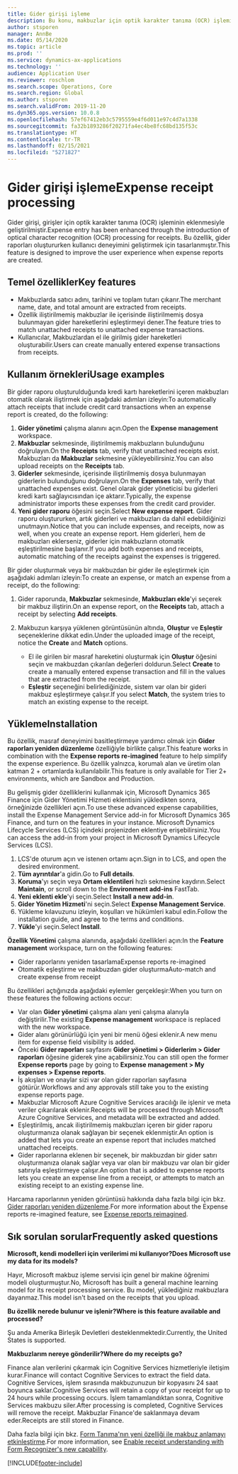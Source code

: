 ```yaml
---
title: Gider girişi işleme
description: Bu konu, makbuzlar için optik karakter tanıma (OCR) işlemi hakkında bilgi sağlar. Bu özellik, Microsoft Dynamics 365 Finance üzerinde gider raporları oluştururken kullanıcı deneyimini geliştirmek için tasarlanmıştır.
author: stsporen
manager: AnnBe
ms.date: 05/14/2020
ms.topic: article
ms.prod: ''
ms.service: dynamics-ax-applications
ms.technology: ''
audience: Application User
ms.reviewer: roschlom
ms.search.scope: Operations, Core
ms.search.region: Global
ms.author: stsporen
ms.search.validFrom: 2019-11-20
ms.dyn365.ops.version: 10.0.8
ms.openlocfilehash: 57ef67412eb3c5795559e4f6d011e97c4d7a1338
ms.sourcegitcommit: fa32b1893286f20271fa4ec4be8fc68bd135f53c
ms.translationtype: HT
ms.contentlocale: tr-TR
ms.lasthandoff: 02/15/2021
ms.locfileid: "5271827"
---
```

# <a name="expense-receipt-processing"></a><span data-ttu-id="9abe3-104">Gider girişi işleme</span><span class="sxs-lookup"><span data-stu-id="9abe3-104">Expense receipt processing</span></span>

<span data-ttu-id="9abe3-105">Gider girişi, girişler için optik karakter tanıma (OCR) işleminin eklenmesiyle geliştirilmiştir.</span><span class="sxs-lookup"><span data-stu-id="9abe3-105">Expense entry has been enhanced through the introduction of optical character recognition (OCR) processing for receipts.</span></span> <span data-ttu-id="9abe3-106">Bu özellik, gider raporları oluştururken kullanıcı deneyimini geliştirmek için tasarlanmıştır.</span><span class="sxs-lookup"><span data-stu-id="9abe3-106">This feature is designed to improve the user experience when expense reports are created.</span></span>

## <a name="key-features"></a><span data-ttu-id="9abe3-107">Temel özellikler</span><span class="sxs-lookup"><span data-stu-id="9abe3-107">Key features</span></span>

- <span data-ttu-id="9abe3-108">Makbuzlarda satıcı adını, tarihini ve toplam tutarı çıkarır.</span><span class="sxs-lookup"><span data-stu-id="9abe3-108">The merchant name, date, and total amount are extracted from receipts.</span></span>
- <span data-ttu-id="9abe3-109">Özellik iliştirilmemiş makbuzlar ile içerisinde iliştirilmemiş dosya bulunmayan gider hareketlerini eşleştirmeyi dener.</span><span class="sxs-lookup"><span data-stu-id="9abe3-109">The feature tries to match unattached receipts to unattached expense transactions.</span></span>
- <span data-ttu-id="9abe3-110">Kullanıcılar, Makbuzlardan el ile girilmiş gider hareketleri oluşturabilir.</span><span class="sxs-lookup"><span data-stu-id="9abe3-110">Users can create manually entered expense transactions from receipts.</span></span>

## <a name="usage-examples"></a><span data-ttu-id="9abe3-111">Kullanım örnekleri</span><span class="sxs-lookup"><span data-stu-id="9abe3-111">Usage examples</span></span>

<span data-ttu-id="9abe3-112">Bir gider raporu oluşturulduğunda kredi kartı hareketlerini içeren makbuzları otomatik olarak iliştirmek için aşağıdaki adımları izleyin:</span><span class="sxs-lookup"><span data-stu-id="9abe3-112">To automatically attach receipts that include credit card transactions when an expense report is created, do the following:</span></span>

  1. <span data-ttu-id="9abe3-113">**Gider yönetimi** çalışma alanını açın.</span><span class="sxs-lookup"><span data-stu-id="9abe3-113">Open the **Expense management** workspace.</span></span>
  2. <span data-ttu-id="9abe3-114">**Makbuzlar** sekmesinde, iliştirilmemiş makbuzların bulunduğunu doğrulayın.</span><span class="sxs-lookup"><span data-stu-id="9abe3-114">On the **Receipts** tab, verify that unattached receipts exist.</span></span> <span data-ttu-id="9abe3-115">Makbuzları da **Makbuzlar** sekmesine yükleyebilirsiniz.</span><span class="sxs-lookup"><span data-stu-id="9abe3-115">You can also upload receipts on the **Receipts** tab.</span></span>
  3. <span data-ttu-id="9abe3-116">**Giderler** sekmesinde, içerisinde iliştirilmemiş dosya bulunmayan giderlerin bulunduğunu doğrulayın.</span><span class="sxs-lookup"><span data-stu-id="9abe3-116">On the **Expenses** tab, verify that unattached expenses exist.</span></span> <span data-ttu-id="9abe3-117">Genel olarak gider yöneticisi bu giderleri kredi kartı sağlayıcısından içe aktarır.</span><span class="sxs-lookup"><span data-stu-id="9abe3-117">Typically, the expense administrator imports these expenses from the credit card provider.</span></span>
  4. <span data-ttu-id="9abe3-118">**Yeni gider raporu** öğesini seçin.</span><span class="sxs-lookup"><span data-stu-id="9abe3-118">Select **New expense report**.</span></span> <span data-ttu-id="9abe3-119">Gider raporu oluştururken, artık giderleri ve makbuzları da dahil edebildiğinizi unutmayın.</span><span class="sxs-lookup"><span data-stu-id="9abe3-119">Notice that you can include expenses, and receipts, now as well, when you create an expense report.</span></span> <span data-ttu-id="9abe3-120">Hem giderleri, hem de makbuzları eklerseniz, giderler için makbuzların otomatik eşleştirilmesine başlanır.</span><span class="sxs-lookup"><span data-stu-id="9abe3-120">If you add both expenses and receipts, automatic matching of the receipts against the expenses is triggered.</span></span>

<span data-ttu-id="9abe3-121">Bir gider oluşturmak veya bir makbuzdan bir gider ile eşleştirmek için aşağıdaki adımları izleyin:</span><span class="sxs-lookup"><span data-stu-id="9abe3-121">To create an expense, or match an expense from a receipt, do the following:</span></span>

  1. <span data-ttu-id="9abe3-122">Gider raporunda, **Makbuzlar** sekmesinde, **Makbuzları ekle**'yi seçerek bir makbuz iliştirin.</span><span class="sxs-lookup"><span data-stu-id="9abe3-122">On an expense report, on the **Receipts** tab, attach a receipt by selecting **Add receipts**.</span></span>
  2. <span data-ttu-id="9abe3-123">Makbuzun karşıya yüklenen görüntüsünün altında, **Oluştur** ve **Eşleştir** seçeneklerine dikkat edin.</span><span class="sxs-lookup"><span data-stu-id="9abe3-123">Under the uploaded image of the receipt, notice the **Create** and **Match** options.</span></span>

      - <span data-ttu-id="9abe3-124">El ile girilen bir masraf hareketini oluşturmak için **Oluştur** öğesini seçin ve makbuzdan çıkarılan değerleri doldurun.</span><span class="sxs-lookup"><span data-stu-id="9abe3-124">Select **Create** to create a manually entered expense transaction and fill in the values that are extracted from the receipt.</span></span>
      - <span data-ttu-id="9abe3-125">**Eşleştir** seçeneğini belirlediğinizde, sistem var olan bir gideri makbuz eşleştirmeye çalışır.</span><span class="sxs-lookup"><span data-stu-id="9abe3-125">If you select **Match**, the system tries to match an existing expense to the receipt.</span></span>

## <a name="installation"></a><span data-ttu-id="9abe3-126">Yükleme</span><span class="sxs-lookup"><span data-stu-id="9abe3-126">Installation</span></span>

<span data-ttu-id="9abe3-127">Bu özellik, masraf deneyimini basitleştirmeye yardımcı olmak için **Gider raporları yeniden düzenleme** özelliğiyle birlikte çalışır.</span><span class="sxs-lookup"><span data-stu-id="9abe3-127">This feature works in combination with the **Expense reports re-imagined** feature to help simplify the expense experience.</span></span> <span data-ttu-id="9abe3-128">Bu özellik yalnızca, korumalı alan ve üretim olan katman 2 + ortamlarda kullanılabilir.</span><span class="sxs-lookup"><span data-stu-id="9abe3-128">This feature is only available for Tier 2+ environments, which are Sandbox and Production.</span></span>

<span data-ttu-id="9abe3-129">Bu gelişmiş gider özelliklerini kullanmak için, Microsoft Dynamics 365 Finance için Gider Yönetimi Hizmeti eklentisini yükledikten sonra, örneğinizde özellikleri açın.</span><span class="sxs-lookup"><span data-stu-id="9abe3-129">To use these advanced expense capabilities, install the Expense Management Service add-in for Microsoft Dynamics 365 Finance, and turn on the features in your instance.</span></span> <span data-ttu-id="9abe3-130">Microsoft Dynamics Lifecycle Services (LCS) içindeki projenizden eklentiye erişebilirsiniz.</span><span class="sxs-lookup"><span data-stu-id="9abe3-130">You can access the add-in from your project in Microsoft Dynamics Lifecycle Services (LCS).</span></span>

1. <span data-ttu-id="9abe3-131">LCS'de oturum açın ve istenen ortamı açın.</span><span class="sxs-lookup"><span data-stu-id="9abe3-131">Sign in to LCS, and open the desired environment.</span></span>
2. <span data-ttu-id="9abe3-132">**Tüm ayrıntılar**'a gidin.</span><span class="sxs-lookup"><span data-stu-id="9abe3-132">Go to **Full details**.</span></span>
3. <span data-ttu-id="9abe3-133">**Koruma**'yı seçin veya **Ortam eklentileri** hızlı sekmesine kaydırın.</span><span class="sxs-lookup"><span data-stu-id="9abe3-133">Select **Maintain**, or scroll down to the **Environment add-ins** FastTab.</span></span>
4. <span data-ttu-id="9abe3-134">**Yeni eklenti ekle**'yi seçin.</span><span class="sxs-lookup"><span data-stu-id="9abe3-134">Select **Install a new add-in**.</span></span>
5. <span data-ttu-id="9abe3-135">**Gider Yönetim Hizmeti**'ni seçin.</span><span class="sxs-lookup"><span data-stu-id="9abe3-135">Select **Expense Management Service**.</span></span>
6. <span data-ttu-id="9abe3-136">Yükleme kılavuzunu izleyin, koşulları ve hükümleri kabul edin.</span><span class="sxs-lookup"><span data-stu-id="9abe3-136">Follow the installation guide, and agree to the terms and conditions.</span></span>
7. <span data-ttu-id="9abe3-137">**Yükle**'yi seçin.</span><span class="sxs-lookup"><span data-stu-id="9abe3-137">Select **Install**.</span></span>

<span data-ttu-id="9abe3-138">**Özellik Yönetimi** çalışma alanında, aşağıdaki özellikleri açın:</span><span class="sxs-lookup"><span data-stu-id="9abe3-138">In the **Feature management** workspace, turn on the following features:</span></span>

- <span data-ttu-id="9abe3-139">Gider raporlarını yeniden tasarlama</span><span class="sxs-lookup"><span data-stu-id="9abe3-139">Expense reports re-imagined</span></span>
- <span data-ttu-id="9abe3-140">Otomatik eşleştirme ve makbuzdan gider oluşturma</span><span class="sxs-lookup"><span data-stu-id="9abe3-140">Auto-match and create expense from receipt</span></span>

<span data-ttu-id="9abe3-141">Bu özellikleri açtığınızda aşağıdaki eylemler gerçekleşir:</span><span class="sxs-lookup"><span data-stu-id="9abe3-141">When you turn on these features the following actions occur:</span></span>

- <span data-ttu-id="9abe3-142">Var olan **Gider yönetimi** çalışma alanı yeni çalışma alanıyla değiştirilir.</span><span class="sxs-lookup"><span data-stu-id="9abe3-142">The existing **Expense management** workspace is replaced with the new workspace.</span></span>
- <span data-ttu-id="9abe3-143">Gider alanı görünürlüğü için yeni bir menü öğesi eklenir.</span><span class="sxs-lookup"><span data-stu-id="9abe3-143">A new menu item for expense field visibility is added.</span></span>
- <span data-ttu-id="9abe3-144">Önceki **Gider raporları** sayfasını **Gider yönetimi > Giderlerim > Gider raporları** öğesine giderek yine açabilirsiniz.</span><span class="sxs-lookup"><span data-stu-id="9abe3-144">You can still open the former **Expense reports** page by going to **Expense management > My expenses > Expense reports**.</span></span>
- <span data-ttu-id="9abe3-145">İş akışları ve onaylar sizi var olan gider raporları sayfasına götürür.</span><span class="sxs-lookup"><span data-stu-id="9abe3-145">Workflows and any approvals still take you to the existing expense reports page.</span></span>
- <span data-ttu-id="9abe3-146">Makbuzlar Microsoft Azure Cognitive Services aracılığı ile işlenir ve meta veriler çıkarılarak eklenir.</span><span class="sxs-lookup"><span data-stu-id="9abe3-146">Receipts will be processed through Microsoft Azure Cognitive Services, and metadata will be extracted and added.</span></span>
- <span data-ttu-id="9abe3-147">Eşleştirilmiş, ancak iliştirilmemiş makbuzları içeren bir gider raporu oluşturmanıza olanak sağlayan bir seçenek eklenmiştir.</span><span class="sxs-lookup"><span data-stu-id="9abe3-147">An option is added that lets you create an expense report that includes matched unattached receipts.</span></span>
- <span data-ttu-id="9abe3-148">Gider raporlarına eklenen bir seçenek, bir makbuzdan bir gider satırı oluşturmanıza olanak sağlar veya var olan bir makbuzu var olan bir gider satırıyla eşleştirmeye çalışır.</span><span class="sxs-lookup"><span data-stu-id="9abe3-148">An option that is added to expense reports lets you create an expense line from a receipt, or attempts to match an existing receipt to an existing expense line.</span></span>

<span data-ttu-id="9abe3-149">Harcama raporlarının yeniden görüntüsü hakkında daha fazla bilgi için bkz. [Gider raporları yeniden düzenleme](ExpenseWorkspaceNew.md).</span><span class="sxs-lookup"><span data-stu-id="9abe3-149">For more information about the Expense reports re-imagined feature, see [Expense reports reimagined](ExpenseWorkspaceNew.md).</span></span>

## <a name="frequently-asked-questions"></a><span data-ttu-id="9abe3-150">Sık sorulan sorular</span><span class="sxs-lookup"><span data-stu-id="9abe3-150">Frequently asked questions</span></span>

<span data-ttu-id="9abe3-151">**Microsoft, kendi modelleri için verilerimi mi kullanıyor?**</span><span class="sxs-lookup"><span data-stu-id="9abe3-151">**Does Microsoft use my data for its models?**</span></span>

<span data-ttu-id="9abe3-152">Hayır, Microsoft makbuz işleme servisi için genel bir makine öğrenimi modeli oluşturmuştur.</span><span class="sxs-lookup"><span data-stu-id="9abe3-152">No, Microsoft has built a general machine learning model for its receipt processing service.</span></span> <span data-ttu-id="9abe3-153">Bu model, yüklediğiniz makbuzlara dayanmaz.</span><span class="sxs-lookup"><span data-stu-id="9abe3-153">This model isn't based on the receipts that you upload.</span></span>

<span data-ttu-id="9abe3-154">**Bu özellik nerede bulunur ve işlenir?**</span><span class="sxs-lookup"><span data-stu-id="9abe3-154">**Where is this feature available and processed?**</span></span>

<span data-ttu-id="9abe3-155">Şu anda Amerika Birleşik Devletleri desteklenmektedir.</span><span class="sxs-lookup"><span data-stu-id="9abe3-155">Currently, the United States is supported.</span></span>

<span data-ttu-id="9abe3-156">**Makbuzlarım nereye gönderilir?**</span><span class="sxs-lookup"><span data-stu-id="9abe3-156">**Where do my receipts go?**</span></span>

<span data-ttu-id="9abe3-157">Finance alan verilerini çıkarmak için Cognitive Services hizmetleriyle iletişim kurar.</span><span class="sxs-lookup"><span data-stu-id="9abe3-157">Finance will contact Cognitive Services to extract the field data.</span></span> <span data-ttu-id="9abe3-158">Cognitive Services, işlem sırasında makbuzunuzun bir kopyasını 24 saat boyunca saklar.</span><span class="sxs-lookup"><span data-stu-id="9abe3-158">Cognitive Services will retain a copy of your receipt for up to 24 hours while processing occurs.</span></span> <span data-ttu-id="9abe3-159">İşlem tamamlandıktan sonra, Cognitive Services makbuzu siler.</span><span class="sxs-lookup"><span data-stu-id="9abe3-159">After processing is completed, Cognitive Services will remove the receipt.</span></span> <span data-ttu-id="9abe3-160">Makbuzlar Finance'de saklanmaya devam eder.</span><span class="sxs-lookup"><span data-stu-id="9abe3-160">Receipts are still stored in Finance.</span></span>

<span data-ttu-id="9abe3-161">Daha fazla bilgi için bkz. [Form Tanıma'nın yeni özelliği ile makbuz anlamayı etkinleştirme](https://azure.microsoft.com/blog/enable-receipt-understanding-with-form-recognizer-s-new-capability/).</span><span class="sxs-lookup"><span data-stu-id="9abe3-161">For more information, see [Enable receipt understanding with Form Recognizer's new capability](https://azure.microsoft.com/blog/enable-receipt-understanding-with-form-recognizer-s-new-capability/).</span></span>


[!INCLUDE[footer-include](../includes/footer-banner.md)]